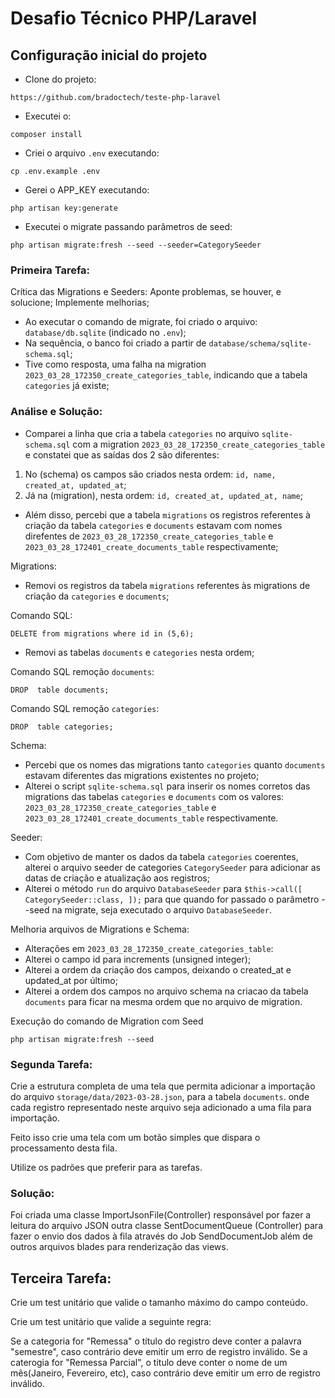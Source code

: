 
# Desafio Técnico PHP/Laravel

## Configuração inicial do projeto

- Clone do projeto:
```
https://github.com/bradoctech/teste-php-laravel
```

- Executei o:
```
composer install
```

- Criei o arquivo `.env` executando:
```
cp .env.example .env
```

- Gerei o APP_KEY executando:
```
php artisan key:generate
```

- Executei o migrate passando parâmetros de seed:
```
php artisan migrate:fresh --seed --seeder=CategorySeeder
```

### Primeira Tarefa:

Crítica das Migrations e Seeders: Aponte problemas, se houver, e solucione; Implemente melhorias;

- Ao executar o comando de migrate, foi criado o arquivo:  `database/db.sqlite` (indicado no `.env`);
- Na sequência, o banco foi criado a partir de `database/schema/sqlite-schema.sql`;
- Tive como resposta, uma falha na migration `2023_03_28_172350_create_categories_table`, indicando que a tabela `categories` já existe;

### Análise e Solução:

- Comparei a linha que cria a tabela `categories` no arquivo `sqlite-schema.sql` com a migration `2023_03_28_172350_create_categories_table` e constatei que as saídas dos 2 são diferentes:
1. No (schema) os campos são criados nesta ordem: `id, name, created_at, updated_at`;
1. Já na (migration), nesta ordem: `id, created_at, updated_at, name`;
- Além disso, percebi que a tabela `migrations` os registros referentes à criação da tabela `categories` e `documents` estavam com nomes direfentes de `2023_03_28_172350_create_categories_table` e `2023_03_28_172401_create_documents_table` respectivamente;

Migrations:

- Removi os registros da tabela `migrations` referentes às migrations de criação da `categories` e `documents`;

Comando SQL: 

```
DELETE from migrations where id in (5,6);
```

- Removi as tabelas `documents` e `categories` nesta ordem;

Comando SQL remoção `documents`:
```
DROP  table documents;
```

Comando SQL remoção `categories`: 

```
DROP  table categories;
```

Schema:

- Percebi que os nomes das migrations tanto `categories` quanto `documents` estavam diferentes das migrations existentes no projeto;
- Alterei o script `sqlite-schema.sql` para inserir os nomes corretos das migrations das tabelas `categories` e `documents` com os valores: `2023_03_28_172350_create_categories_table` e `2023_03_28_172401_create_documents_table` respectivamente.

Seeder:

- Com objetivo de manter os dados da tabela `categories` coerentes, alterei o arquivo seeder de categories `CategorySeeder` para adicionar as datas de criação e atualização aos registros;
- Alterei o método `run` do arquivo `DatabaseSeeder` para `$this->call([ CategorySeeder::class, ]);` para que quando for passado o parâmetro --seed na migrate, seja executado o arquivo `DatabaseSeeder`.

Melhoria arquivos de Migrations e Schema:

- Alterações em `2023_03_28_172350_create_categories_table`:
- Alterei o campo id para increments (unsigned integer);
- Alterei a ordem da criação dos campos, deixando o created_at e updated_at por último;
- Alterei a ordem dos campos no arquivo schema na criacao da tabela `documents` para ficar na mesma ordem que no arquivo de migration.

Execução do comando de Migration com Seed

```
php artisan migrate:fresh --seed
```

### Segunda Tarefa:

Crie a estrutura completa de uma tela que permita adicionar a importação do arquivo `storage/data/2023-03-28.json`, para a tabela `documents`. onde cada registro representado neste arquivo seja adicionado a uma fila para importação.

Feito isso crie uma tela com um botão simples que dispara o processamento desta fila.

Utilize os padrões que preferir para as tarefas.

### Solução:

Foi criada uma classe ImportJsonFile(Controller) responsável por fazer a leitura do arquivo JSON outra classe SentDocumentQueue (Controller) para fazer o envio dos dados à fila através do Job SendDocumentJob além de outros arquivos blades para renderização das views.

## Terceira Tarefa:

Crie um test unitário que valide o tamanho máximo do campo conteúdo.

Crie um test unitário que valide a seguinte regra:

Se a categoria for "Remessa" o título do registro deve conter a palavra "semestre", caso contrário deve emitir um erro de registro inválido.
Se a caterogia for "Remessa Parcial", o titulo deve conter o nome de um mês(Janeiro, Fevereiro, etc), caso contrário deve emitir um erro de registro inválido.